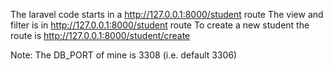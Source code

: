 The laravel code starts in a http://127.0.0.1:8000/student route
The view and filter is in http://127.0.0.1:8000/student route
To create a new student the route is http://127.0.0.1:8000/student/create

Note: The DB_PORT of mine is 3308 (i.e. default 3306)
